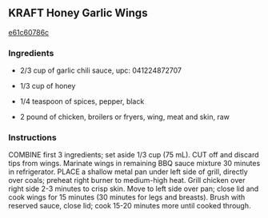 ## KRAFT Honey Garlic Wings

[e61c60786c](http://www.kraftrecipes.com/recipes/kraft-honey-garlic-wings-86166.aspx)

### Ingredients

 - 2/3 cup of garlic chili sauce, upc: 041224872707

 - 1/3 cup of honey

 - 1/4 teaspoon of spices, pepper, black

 - 2 pound of chicken, broilers or fryers, wing, meat and skin, raw

### Instructions

COMBINE first 3 ingredients; set aside 1/3 cup (75 mL). CUT off and discard tips from wings. Marinate wings in remaining BBQ sauce mixture 30 minutes in refrigerator. PLACE a shallow metal pan under left side of grill, directly over coals; preheat right burner to medium-high heat. Grill chicken over right side 2-3 minutes to crisp skin. Move to left side over pan; close lid and cook wings for 15 minutes (30 minutes for legs and breasts). Brush with reserved sauce, close lid; cook 15-20 minutes more until cooked through.